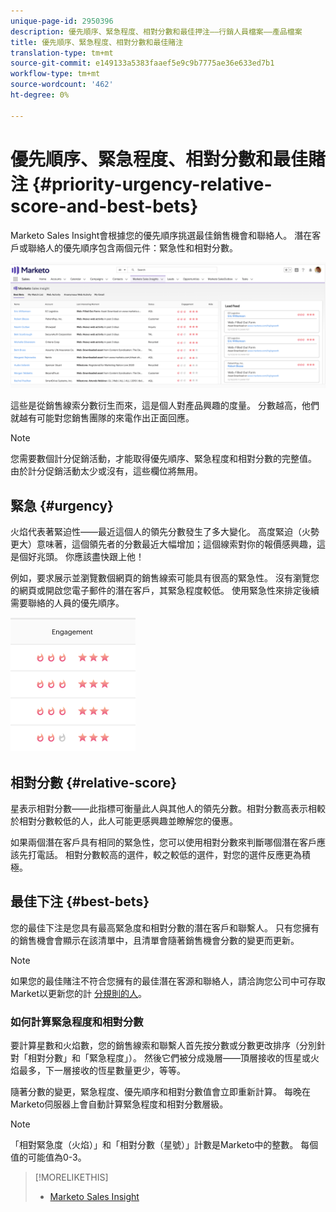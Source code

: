```yaml
---
unique-page-id: 2950396
description: 優先順序、緊急程度、相對分數和最佳押注——行銷人員檔案——產品檔案
title: 優先順序、緊急程度、相對分數和最佳賭注
translation-type: tm+mt
source-git-commit: e149133a5383faaef5e9c9b7775ae36e633ed7b1
workflow-type: tm+mt
source-wordcount: '462'
ht-degree: 0%

---
```



# 優先順序、緊急程度、相對分數和最佳賭注 {#priority-urgency-relative-score-and-best-bets}

Marketo Sales Insight會根據您的優先順序挑選最佳銷售機會和聯絡人。 潛在客戶或聯絡人的優先順序包含兩個元件：緊急性和相對分數。

![](assets/one.png)

這些是從銷售線索分數衍生而來，這是個人對產品興趣的度量。 分數越高，他們就越有可能對您銷售團隊的來電作出正面回應。

>[!NOTE]
>
>您需要數個計分促銷活動，才能取得優先順序、緊急程度和相對分數的完整值。  由於計分促銷活動太少或沒有，這些欄位將無用。

## 緊急 {#urgency}

火焰代表著緊迫性——最近這個人的領先分數發生了多大變化。 高度緊迫（火勢更大）意味著，這個領先者的分數最近大幅增加；這個線索對你的報價感興趣，這是個好兆頭。 你應該盡快跟上他！

例如，要求展示並瀏覽數個網頁的銷售線索可能具有很高的緊急性。 沒有瀏覽您的網頁或開啟您電子郵件的潛在客戶，其緊急程度較低。 使用緊急性來排定後續需要聯絡的人員的優先順序。

![](assets/two.png)

## 相對分數 {#relative-score}

星表示相對分數——此指標可衡量此人與其他人的領先分數。相對分數高表示相較於相對分數較低的人，此人可能更感興趣並瞭解您的優惠。

如果兩個潛在客戶具有相同的緊急性，您可以使用相對分數來判斷哪個潛在客戶應該先打電話。 相對分數較高的選件，較之較低的選件，對您的選件反應更為積極。

## 最佳下注 {#best-bets}

您的最佳下注是您具有最高緊急度和相對分數的潛在客戶和聯繫人。 只有您擁有的銷售機會會顯示在該清單中，且清單會隨著銷售機會分數的變更而更新。

>[!NOTE]
>
>如果您的最佳賭注不符合您擁有的最佳潛在客源和聯絡人，請洽詢您公司中可存取Market以更新您的計 [分規則的人](../../../../../getting-started/quick-wins/simple-scoring.md)。

### 如何計算緊急程度和相對分數

要計算星數和火焰數，您的銷售線索和聯繫人首先按分數或分數更改排序（分別針對「相對分數」和「緊急程度」）。 然後它們被分成幾層——頂層接收的恆星或火焰最多，下一層接收的恆星數量更少，等等。

隨著分數的變更，緊急程度、優先順序和相對分數值會立即重新計算。 每晚在Marketo伺服器上會自動計算緊急程度和相對分數層級。

>[!NOTE]
>
>「相對緊急度（火焰）」和「相對分數（星號）」計數是Marketo中的整數。 每個值的可能值為0-3。

>[!MORELIKETHIS]
>
>* [Marketo Sales Insight](http://docs.marketo.com/display/docs/marketo+sales+insight)

